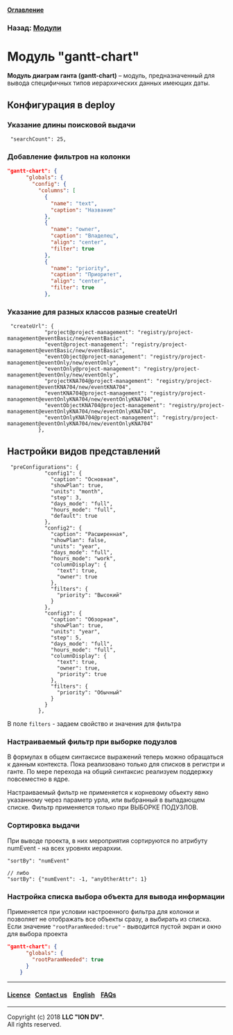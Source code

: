 #### [Оглавление](/docs/ru/index.md)

### Назад: [Модули](/docs/ru/3_modules_description/modules.md)

# Модуль "gantt-chart" 

**Модуль диаграм ганта (gantt-chart)** – модуль, предназначенный для вывода специфичных типов иерархических данных имеющих даты.

## Конфигурация в deploy

### Указание длины поисковой выдачи

```
 "searchCount": 25,
```
### Добавление фильтров на колонки

```json
"gantt-chart": {
      "globals": {
        "config": {
          "columns": [
            {
              "name": "text",
              "caption": "Название"
            },
            {
              "name": "owner",
              "caption": "Владелец",
              "align": "center",
              "filter": true
            },
            {
              "name": "priority",
              "caption": "Приоритет",
              "align": "center",
              "filter": true
            },
```

### Указание для разных классов разные createUrl

```
 "createUrl": {
            "project@project-management": "registry/project-management@eventBasic/new/eventBasic",
            "event@project-management": "registry/project-management@eventBasic/new/eventBasic",
            "eventObject@project-management": "registry/project-management@eventOnly/new/eventOnly",
            "eventOnly@project-management": "registry/project-management@eventOnly/new/eventOnly",
            "projectKNA704@project-management": "registry/project-management@eventKNA704/new/eventKNA704",
            "eventKNA704@project-management": "registry/project-management@eventOnlyKNA704/new/eventOnlyKNA704",
            "eventObjectKNA704@project-management": "registry/project-management@eventOnlyKNA704/new/eventOnlyKNA704",
            "eventOnlyKNA704@project-management": "registry/project-management@eventOnlyKNA704/new/eventOnlyKNA704"
          },
```

## Настройки видов представлений

```
 "preConfigurations": {
            "config1": {
              "caption": "Основная",
              "showPlan": true,
              "units": "month",
              "step": 3,
              "days_mode": "full",
              "hours_mode": "full",
              "default": true
            },
            "config2": {
              "caption": "Расширенная",
              "showPlan": false,
              "units": "year",
              "days_mode": "full",
              "hours_mode": "work",
              "columnDisplay": {
                "text": true,
                "owner": true
              },
              "filters": {
                "priority": "Высокий"
              }
            },
            "config3": {
              "caption": "Обзорная",
              "showPlan": true,
              "units": "year",
              "step": 5,
              "days_mode": "full",
              "hours_mode": "full",
              "columnDisplay": {
                "text": true,
                "owner": true,
                "priority": true
              },
              "filters": {
                "priority": "Обычный"
              }
            }
          },
```

В поле `filters` - задаем свойство и значения для фильтра

### Настраиваемый фильтр при выборке подузлов

В формулах в общем синтаксисе выражений теперь можно обращаться к данным контекста. Пока реализовано только для списков в регистри и ганте. По мере перехода на общий синтаксис реализуем поддержку повсеместно в ядре.

Настраиваемый фильтр не применяется к корневому обьекту явно указанному через параметр урла, или выбранный в выпадающем списке. Фильтр применяется только при ВЫБОРКЕ ПОДУЗЛОВ.

### Сортировка выдачи

При выводе проекта, в них мероприятия сортируются по атрибуту numEvent - на всех уровнях иерархии.

```
"sortBy": "numEvent"

// либо
"sortBy": {"numEvent": -1, "anyOtherAttr": 1}
```

### Настройка списка выбора объекта для вывода информации

Применяется при условии настроенного фильтра для колонки и позволяет не отображать все объекты сразу, а выбирать из списка. Если значение `"rootParamNeeded:true"` - выводится пустой экран и окно для выбора проекта

```json
"gantt-chart": {
      "globals": {
        "rootParamNeeded": true
      }
    }
```

--------------------------------------------------------------------------  


 #### [Licence](/LICENSE)&ensp;  [Contact us](https://iondv.ru/index.html) &ensp;  [English](/docs/en/3_modules_description/gantt_chart.md) &ensp; [FAQs](/faqs.md)  <div><img src="https://mc.iondv.com/watch/local/docs/framework" style="position:absolute; left:-9999px;" height=1 width=1 alt="iondv metrics"></div>         



--------------------------------------------------------------------------  

Copyright (c) 2018 **LLC "ION DV".**   
All rights reserved. 
